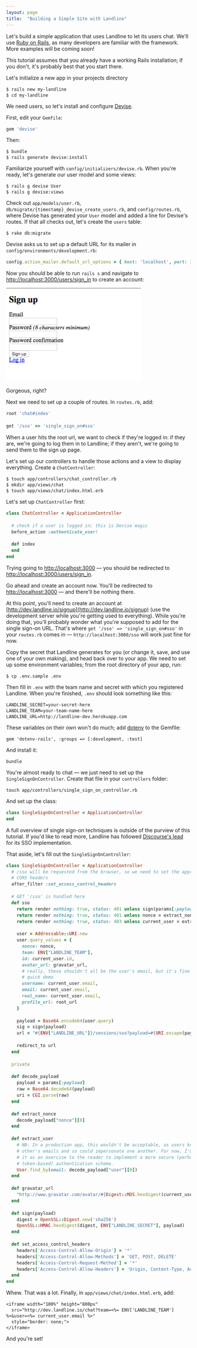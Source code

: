 ```yaml
---
layout: page
title:  "Building a Simple Site with Landline"
---
```


Let's build a simple application that uses Landline to let its users chat. We'll use [Ruby on Rails](http://rubyonrails.org/), as many developers are familiar with the framework. More examples will be coming soon!

This tutorial assumes that you already have a working Rails installation; if you don't, it's probably best that you start there.

Let's initialize a new app in your projects directory

```
$ rails new my-landline
$ cd my-landline
```

We need users, so let's install and configure [Devise](https://github.com/plataformatec/devise).

First, edit your `Gemfile`:

```ruby
gem 'devise'
```

Then:

```
$ bundle
$ rails generate devise:install
```

Familiarize yourself with `config/initializers/devise.rb`. When you're ready, let's generate our user model and some views:

```
$ rails g devise User
$ rails g devise:views
```

Check out `app/models/user.rb`, `db/migrate/{timestamp}_devise_create_users.rb`, and `config/routes.rb`, where Devise has generated your `User` model and added a line for Devise's routes. If that all checks out, let's create the `users` table:

```
$ rake db:migrate
```

Devise asks us to set up a default URL for its mailer in `config/environments/development.rb`:

```ruby
config.action_mailer.default_url_options = { host: 'localhost', port: 3000 }
```



Now you should be able to run `rails s` and navigate to [http://localhost:3000/users/sign_in](http://localhost:3000/users/sign_in) to create an account:

![Demo sign up](images/demo_sign_up.png)

Gorgeous, right?


Next we need to set up a couple of routes. In `routes.rb`, add:

```ruby
root 'chat#index'

get '/sso' => 'single_sign_on#sso'
```

When a user hits the root url, we want to check if they're logged in: if they are, we're going to log them in to Landline; if they aren't, we're going to send them to the sign up page.

Let's set up our controllers to handle those actions and a view to display everything. Create a `ChatController`:

```
$ touch app/controllers/chat_controller.rb
$ mkdir app/views/chat
$ touch app/views/chat/index.html.erb
```

Let's set up `ChatController` first:


```ruby
class ChatController < ApplicationController

  # check if a user is logged in; this is Devise magic
  before_action :authenticate_user!

  def index
  end
end
```

Trying going to [http://localhost:3000](http://localhost:3000) &mdash; you should be redirected to [http://localhost:3000/users/sign_in](http://localhost:3000/users/sign_in).

Go ahead and create an account now. You'll be redirected to [http://localhost:3000](http://localhost:3000) &mdash; and there'll be nothing there.

At this point, you'll need to create an account at [http://dev.landline.io/signup](http://dev.landline.io/signup) (use the development server while you're getting used to everything). While you're doing that, you'll probably wonder what you're supposed to add for the single sign-on URL. That's where `get '/sso' => 'single_sign_on#sso'` in your `routes.rb` comes in &mdash; `http://localhost:3000/sso` will work just fine for now.

Copy the secret that Landline generates for you (or change it, save, and use one of your own making), and head back over to your app. We need to set up some environment variables; from the root directory of your app, run:

```
$ cp .env.sample .env
```

Then fill in `.env` with the team name and secret with which you registered Landline. When you're finished, `.env` should look something like this:

```
LANDLINE_SECRET=your-secret-here
LANDLINE_TEAM=your-team-name-here
LANDLINE_URL=http://landline-dev.herokuapp.com
```

These variables on their own won't do much; add [dotenv](https://github.com/bkeepers/dotenv) to the Gemfile:

```
gem 'dotenv-rails', :groups => [:development, :test]
```

And install it:

```
bundle
```


You're almost ready to chat &mdash; we just need to set up the `SingleSignOnController`. Create that file in your `controllers` folder:

```
touch app/controllers/single_sign_on_controller.rb
```

And set up the class:

```ruby
class SingleSignOnController < ApplicationController
end
```

A full overview of single sign-on techniques is outside of the purview of this tutorial. If you'd like to read more, Landline has followed [Discourse's lead](https://meta.discourse.org/t/official-single-sign-on-for-discourse/13045) for its SSO implementation.

That aside, let's fill out the `SingleSignOnController`:

```ruby
class SingleSignOnController < ApplicationController
  # /sso will be requested from the browser, so we need to set the appropriate
  # CORS headers
  after_filter :set_access_control_headers

  # GET '/sso' is handled here
  def sso
    return render nothing: true, status: 401 unless sign(params[:payload]) == params[:sig]
    return render nothing: true, status: 401 unless nonce = extract_nonce
    return render nothing: true, status: 403 unless current_user = extract_user

    user = Addressable::URI.new
    user.query_values = {
      nonce: nonce,
      team: ENV["LANDLINE_TEAM"],
      id: current_user.id,
      avatar_url: gravatar_url,
      # really, these shouldn't all be the user's email, but it's fine for a
      # quick demo
      username: current_user.email,
      email: current_user.email,
      real_name: current_user.email,
      profile_url: root_url
    }

    payload = Base64.encode64(user.query)
    sig = sign(payload)
    url = "#{ENV["LANDLINE_URL"]}/sessions/sso?payload=#{URI.escape(payload)}&sig=#{sig}"

    redirect_to url
  end

  private

  def decode_payload
    payload = params[:payload]
    raw = Base64.decode64(payload)
    uri = CGI.parse(raw)
  end

  def extract_nonce
    decode_payload["nonce"][0]
  end

  def extract_user
    # NB: In a production app, this wouldn't be acceptable, as users know each
    # other's emails and so could impersonate one another. For now, I'm leaving
    # it as an exercise to the reader to implement a more secure (perhaps
    # token-based) authentication scheme.
    User.find_by(email: decode_payload["user"][0])
  end

  def gravatar_url
    "http://www.gravatar.com/avatar/#{Digest::MD5.hexdigest(current_user.email.downcase)}"
  end

  def sign(payload)
    digest = OpenSSL::Digest.new('sha256')
    OpenSSL::HMAC.hexdigest(digest, ENV["LANDLINE_SECRET"], payload)
  end

  def set_access_control_headers
    headers['Access-Control-Allow-Origin'] = '*'
    headers['Access-Control-Allow-Methods'] = 'GET, POST, DELETE'
    headers['Access-Control-Request-Method'] = '*'
    headers['Access-Control-Allow-Headers'] = 'Origin, Content-Type, Accept'
  end
end
```

Whew. That was a lot. Finally, in `app/views/chat/index.html.erb`, add:

```
<iframe width="100%" height="800px"
  src="http://dev.landline.io/chat?team=<%= ENV['LANDLINE_TEAM'] %>&user=<%= current_user.email %>"
  style="border: none;">
</iframe>
```

And you're set!
